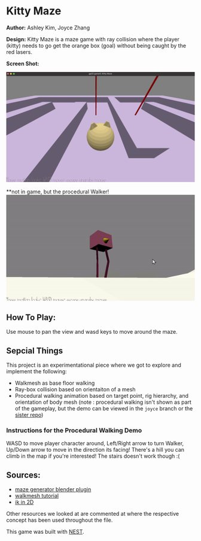 # Kitty Maze

**Author:** Ashley Kim, Joyce Zhang

**Design:** Kitty Maze is a maze game with ray collision where the player (kitty) needs to go get the orange box (goal) without being caught by the red lasers.

**Screen Shot:**

![Screen Shot](screenshot.png)

**not in game, but the procedural Walker! 
![Look at it go!](walkin.gif)

## How To Play: ##

Use mouse to pan the view and wasd keys to move around the maze.

## Sepcial Things ##
This project is an experimentational piece where we got to explore and implement the following:

* Walkmesh as base floor walking 
* Ray-box collision based on orientaiton of a mesh 
* Procedural walking animation based on target point, rig hierarchy, and orientation of body mesh
(note : procedural walking isn't shown as part of the gameplay, but the demo can be viewed in the ``joyce`` branch or the [sister repo](https://github.com/SadSaltLady/CGP-5-Walker))

### Instructions for the Procedural Walking Demo
WASD to move player character around, Left/Right arrow to turn Walker, Up/Down arrow to move in the direction its facing!
There's a hill you can climb in the map if you're interested! The stairs doesn't work though :(


## Sources: ##
* [maze generator blender plugin](https://github.com/elfnor/mesh_maze)
* [walkmesh tutorial](https://15466.courses.cs.cmu.edu/lesson/walkmesh)
* [ik in 2D](https://www.alanzucconi.com/2018/05/02/ik-2d-1/)

Other resources we looked at are commented at where the respective concept has been used throughout the file.



This game was built with [NEST](NEST.md).

